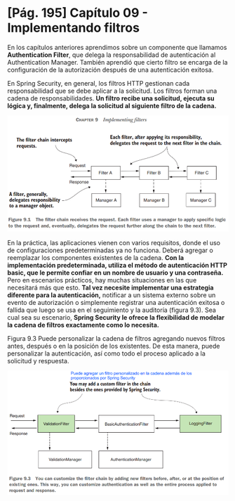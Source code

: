 # [Pág. 195] Capítulo 09 - Implementando filtros

En los capítulos anteriores aprendimos sobre un componente que llamamos **Authentication Filter**, que delega la
responsabilidad de autenticación al Authentication Manager. También aprendió que cierto filtro se encarga de la
configuración de la autorización después de una autenticación exitosa.

En Spring Security, en general, los filtros HTTP gestionan cada responsabilidad que se debe aplicar a la solicitud. Los
filtros forman una cadena de responsabilidades. **Un filtro recibe una solicitud, ejecuta su lógica y, finalmente,
delega la solicitud al siguiente filtro de la cadena.**

![Filters](./assets/Filters.png)

En la práctica, las aplicaciones vienen con varios requisitos, donde el uso de configuraciones predeterminadas ya no
funciona. Deberá agregar o reemplazar los componentes existentes de la cadena. **Con la implementación predeterminada,
utiliza el método de autenticación HTTP basic, que le permite confiar en un nombre de usuario y una contraseña.** Pero
en escenarios prácticos, hay muchas situaciones en las que necesitará más que esto. **Tal vez necesite implementar una
estrategia diferente para la autenticación,** notificar a un sistema externo sobre un evento de autorización o
simplemente registrar una autenticación exitosa o fallida que luego se usa en el seguimiento y la auditoría (figura
9.3). Sea cual sea su escenario, **Spring Security le ofrece la flexibilidad de modelar la cadena de filtros exactamente
como lo necesita.**

Figura 9.3 Puede personalizar la cadena de filtros agregando nuevos filtros antes, después o en la posición de los
existentes. De esta manera, puede personalizar la autenticación, así como todo el proceso aplicado a la solicitud y
respuesta.

![Customer-filter](./assets/Customer-filter.png)
